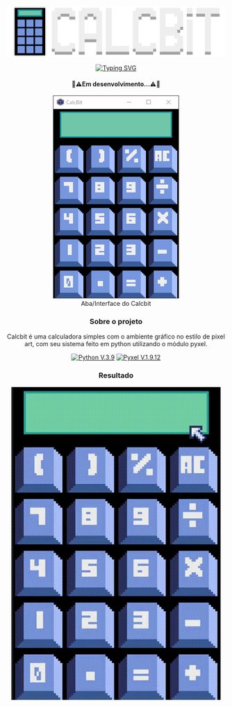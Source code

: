 <div align="center">
<div>
<img src="img/calcbit icon.png" alt="Calcbit Icon">

[![Typing SVG](https://readme-typing-svg.herokuapp.com?font=Terminus&pause=100&center=verdadeiro&vCenter=falso&repeat=verdadeiro&width=230&lines=Calculadora+Simples)](https://git.io/typing-svg)

</div>

<div>
  <h4>🚧⚠️Em desenvolvimento...⚠️🚧</h4>
  <figure>
    <img src="img/interface.png" alt="Interface do Calcbit"></br>
    <figcaption>Aba/Interface do Calcbit</figcaption>
  </figure>
</div>

<div>
  <h3>Sobre o projeto</h3>
  <p>Calcbit é uma calculadora simples com o ambiente gráfico no estilo de pixel art, com seu sistema feito em python utilizando o módulo pyxel.</p>
  <p>
    <a href="https://www.python.org/">
      <img src="https://img.shields.io/badge/Python-3776AB?style=for-the-badge&logo=python&logoColor=white" alt="Python V.3.9" ></a>
    <a href="https://github.com/kitao/pyxel">
      <img src="https://img.shields.io/badge/Pyxel-v1.9.12-blue?style=for-the-badge&logo=python&logoColor=white" alt="Pyxel V.1.9.12" ></a>
  </p>
  <!--<p>
    <img src="/github/pipenv/locked/python-version/:user/:repo">
    ![example branch parameter](https://github.com//github/pipenv/locked/python-version/:user/:repo)
    Tagpyxel / version
  </p>
  
  <div style="display: flex, align-items: center">
      <img src="https://img.shields.io/badge/Python-3776AB?style=for-the-badge&logo=python&logoColor=white">
      <img src="https://img.shields.io/badge/Itch.io-FA5C5C?style=for-the-badge&logo=itchdotio&logoColor=white">
      <img alt="GitHub top language" src="https://img.shields.io/github/languages/top/abelarduu/Projects?style=for-the-badge">
      <img alt="GitHub Pipenv locked Python version" src="https://img.shields.io/github/pipenv/locked/python-version/abelarduu/Projects?style=for-the-badge">
    ![image](https://img.shields.io/badge/Notepad++-90E59A.svg?style=for-the-badge&logo=notepad%2B%2B&logoColor=black)
  </div>-->

<div>
  <h3>Resultado</h3>
  <img src="img/CalcBit.gif" alt="Calcbit gif">
</div>
</div>
</div>
